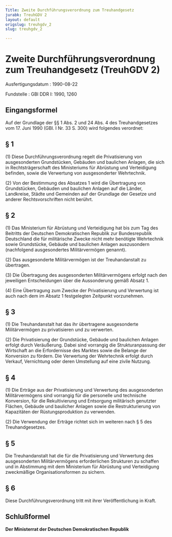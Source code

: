 ```yaml
---
Title: Zweite Durchführungsverordnung zum Treuhandgesetz
jurabk: TreuhGDV 2
layout: default
origslug: treuhgdv_2
slug: treuhgdv_2

---
```


# Zweite Durchführungsverordnung zum Treuhandgesetz (TreuhGDV 2)

Ausfertigungsdatum
:   1990-08-22

Fundstelle
:   GBl DDR I: 1990, 1260

## Eingangsformel

Auf der Grundlage der §§ 1 Abs. 2 und 24 Abs. 4 des Treuhandgesetzes
vom 17. Juni 1990 (GBl. I Nr. 33 S. 300) wird folgendes verordnet:

## § 1

(1) Diese Durchführungsverordnung regelt die Privatisierung von
ausgesonderten Grundstücken, Gebäuden und baulichen Anlagen, die sich
in Rechtsträgerschaft des Ministeriums für Abrüstung und Verteidigung
befinden, sowie die Verwertung von ausgesonderter Wehrtechnik.

(2) Von der Bestimmung des Absatzes 1 wird die Übertragung von
Grundstücken, Gebäuden und baulichen Anlagen auf die Länder,
Landkreise, Städte und Gemeinden auf der Grundlage der Gesetze und
anderer Rechtsvorschriften nicht berührt.

## § 2

(1) Das Ministerium für Abrüstung und Verteidigung hat bis zum Tag des
Beitritts der Deutschen Demokratischen Republik zur Bundesrepublik
Deutschland die für militärische Zwecke nicht mehr benötigte
Wehrtechnik sowie Grundstücke, Gebäude und baulichen Anlagen
auszusondern (nachfolgend ausgesondertes Militärvermögen genannt).

(2) Das ausgesonderte Militärvermögen ist der Treuhandanstalt zu
übertragen.

(3) Die Übertragung des ausgesonderten Militärvermögens erfolgt nach
den jeweiligen Entscheidungen über die Aussonderung gemäß Absatz 1.

(4) Eine Übertragung zum Zwecke der Privatisierung und Verwertung ist
auch nach dem im Absatz 1 festgelegten Zeitpunkt vorzunehmen.

## § 3

(1) Die Treuhandanstalt hat das ihr übertragene ausgesonderte
Militärvermögen zu privatisieren und zu verwerten.

(2) Die Privatisierung der Grundstücke, Gebäude und baulichen Anlagen
erfolgt durch Veräußerung. Dabei sind vorrangig die Strukturanpassung
der Wirtschaft an die Erfordernisse des Marktes sowie die Belange der
Konversion zu fördern. Die Verwertung der Wehrtechnik erfolgt durch
Verkauf, Vernichtung oder deren Umstellung auf eine zivile Nutzung.

## § 4

(1) Die Erträge aus der Privatisierung und Verwertung des
ausgesonderten Militärvermögens sind vorrangig für die personelle und
technische Konversion, für die Rekultivierung und Entsorgung
militärisch genutzter Flächen, Gebäude und baulicher Anlagen sowie die
Restrukturierung von Kapazitäten der Rüstungsproduktion zu verwenden.

(2) Die Verwendung der Erträge richtet sich im weiteren nach § 5 des
Treuhandgesetzes.

## § 5

Die Treuhandanstalt hat die für die Privatisierung und Verwertung des
ausgesonderten Militärvermögens erforderlichen Strukturen zu schaffen
und in Abstimmung mit dem Ministerium für Abrüstung und Verteidigung
zweckmäßige Organisationsformen zu sichern.

## § 6

Diese Durchführungsverordnung tritt mit ihrer Veröffentlichung in
Kraft.

## Schlußformel

**Der Ministerrat der Deutschen Demokratischen Republik**

